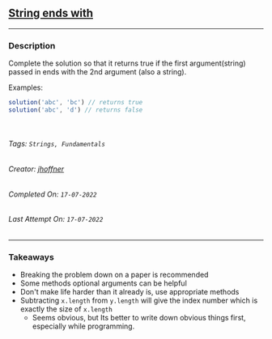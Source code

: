 ## [String ends with](https://www.codewars.com/kata/51f2d1cafc9c0f745c00037d)
---
### Description

Complete the solution so that it returns true if the first argument(string) passed in ends with the 2nd argument (also a string).

Examples:

```javascript
solution('abc', 'bc') // returns true
solution('abc', 'd') // returns false
```

<br>

###### Tags: `Strings, Fundamentals` 

###### Creator: [jhoffner](https://www.codewars.com/users/jhoffner)

###### Completed On: `17-07-2022`

###### Last Attempt On: `17-07-2022`

---

### Takeaways
- Breaking the problem down on a paper is recommended
- Some methods optional arguments can be helpful
- Don't make life harder than it already is, use appropriate methods
- Subtracting `x.length` from `y.length` will give the index number which is exactly the size of `x.length`
    - Seems obvious, but Its better to write down obvious things first, especially while programming.